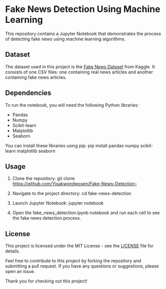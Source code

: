 

# Fake News Detection Using Machine Learning

This repository contains a Jupyter Notebook that demonstrates the process of detecting fake news using machine learning algorithms.

## Dataset
The dataset used in this project is the [Fake News Dataset](https://www.kaggle.com/clmentbisaillon/fake-and-real-news-dataset) from Kaggle. It consists of one CSV files: one containing real news articles and another containing fake news articles.

## Dependencies
To run the notebook, you will need the following Python libraries:
- Pandas
- Numpy
- Scikit-learn
- Matplotlib
- Seaborn

You can install these libraries using pip:
pip install pandas numpy scikit-learn matplotlib seaborn


## Usage
1. Clone the repository:
git clone https://github.com/Yisakwondwosen/Fake-News-Detection-


2. Navigate to the project directory:
cd fake-news-detection


3. Launch Jupyter Notebook:
jupyter notebook


4. Open the fake_news_detection.ipynb notebook and run each cell to see the fake news detection process.

## License
This project is licensed under the MIT License - see the [LICENSE](LICENSE) file for details.

Feel free to contribute to this project by forking the repository and submitting a pull request. If you have any questions or suggestions, please open an issue.

Thank you for checking out this project!
